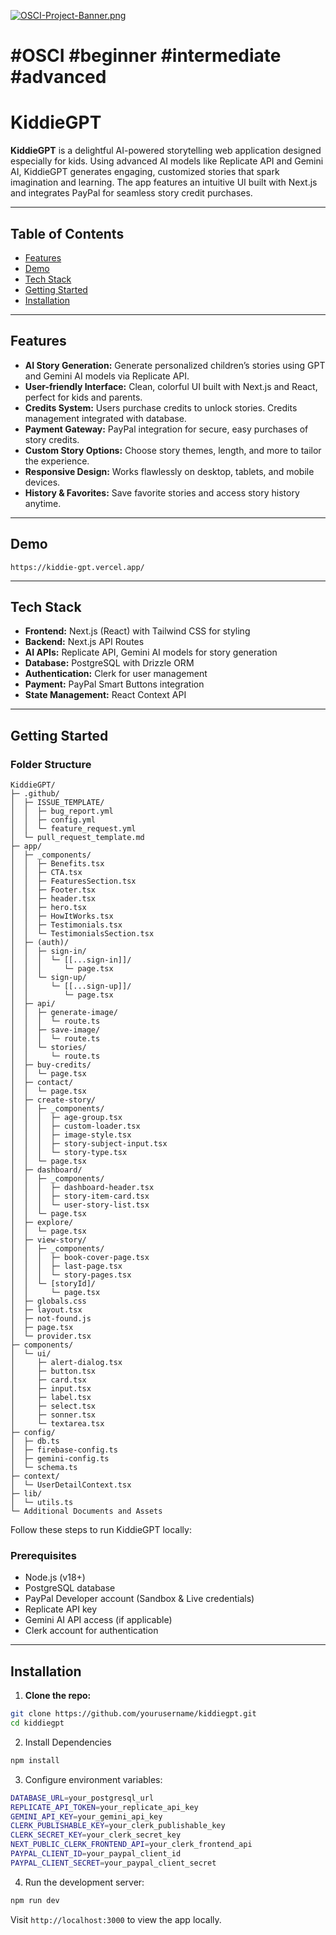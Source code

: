 [![OSCI-Project-Banner.png](https://i.postimg.cc/76mJvBmF/OSCI-Project-Banner.png)](https://postimg.cc/8JfzMb84)



# #OSCI #beginner #intermediate #advanced
# KiddieGPT

**KiddieGPT** is a delightful AI-powered storytelling web application designed especially for kids. Using advanced AI models like Replicate API and Gemini AI, KiddieGPT generates engaging, customized stories that spark imagination and learning. The app features an intuitive UI built with Next.js and integrates PayPal for seamless story credit purchases.

---


## Table of Contents

- [Features](#features)  
- [Demo](#demo)  
- [Tech Stack](#tech-stack)  
- [Getting Started](#getting-started)  
- [Installation](#installation)   

---

## Features

- **AI Story Generation:** Generate personalized children’s stories using GPT and Gemini AI models via Replicate API.  
- **User-friendly Interface:** Clean, colorful UI built with Next.js and React, perfect for kids and parents.  
- **Credits System:** Users purchase credits to unlock stories. Credits management integrated with database.  
- **Payment Gateway:** PayPal integration for secure, easy purchases of story credits.  
- **Custom Story Options:** Choose story themes, length, and more to tailor the experience.  
- **Responsive Design:** Works flawlessly on desktop, tablets, and mobile devices.  
- **History & Favorites:** Save favorite stories and access story history anytime.  

---

## Demo
`https://kiddie-gpt.vercel.app/`

---

## Tech Stack

- **Frontend:** Next.js (React) with Tailwind CSS for styling  
- **Backend:** Next.js API Routes  
- **AI APIs:** Replicate API, Gemini AI models for story generation  
- **Database:** PostgreSQL with Drizzle ORM  
- **Authentication:** Clerk for user management  
- **Payment:** PayPal Smart Buttons integration  
- **State Management:** React Context API  

---

## Getting Started

### Folder Structure
```
KiddieGPT/
├─ .github/
│  ├─ ISSUE_TEMPLATE/
│  │  ├─ bug_report.yml
│  │  ├─ config.yml
│  │  └─ feature_request.yml
│  └─ pull_request_template.md
├─ app/
│  ├─ _components/
│  │  ├─ Benefits.tsx
│  │  ├─ CTA.tsx
│  │  ├─ FeaturesSection.tsx
│  │  ├─ Footer.tsx
│  │  ├─ header.tsx
│  │  ├─ hero.tsx
│  │  ├─ HowItWorks.tsx
│  │  ├─ Testimonials.tsx
│  │  └─ TestimonialsSection.tsx
│  ├─ (auth)/
│  │  ├─ sign-in/
│  │  │  └─ [[...sign-in]]/
│  │  │     └─ page.tsx
│  │  └─ sign-up/
│  │     └─ [[...sign-up]]/
│  │        └─ page.tsx
│  ├─ api/
│  │  ├─ generate-image/
│  │  │  └─ route.ts
│  │  ├─ save-image/
│  │  │  └─ route.ts
│  │  └─ stories/
│  │     └─ route.ts
│  ├─ buy-credits/
│  │  └─ page.tsx
│  ├─ contact/
│  │  └─ page.tsx
│  ├─ create-story/
│  │  ├─ _components/
│  │  │  ├─ age-group.tsx
│  │  │  ├─ custom-loader.tsx
│  │  │  ├─ image-style.tsx
│  │  │  ├─ story-subject-input.tsx
│  │  │  └─ story-type.tsx
│  │  └─ page.tsx
│  ├─ dashboard/
│  │  ├─ _components/
│  │  │  ├─ dashboard-header.tsx
│  │  │  ├─ story-item-card.tsx
│  │  │  └─ user-story-list.tsx
│  │  └─ page.tsx
│  ├─ explore/
│  │  └─ page.tsx
│  ├─ view-story/
│  │  ├─ _components/
│  │  │  ├─ book-cover-page.tsx
│  │  │  ├─ last-page.tsx
│  │  │  └─ story-pages.tsx
│  │  └─ [storyId]/
│  │     └─ page.tsx
│  ├─ globals.css
│  ├─ layout.tsx
│  ├─ not-found.js
│  ├─ page.tsx
│  └─ provider.tsx
├─ components/
│  └─ ui/
│     ├─ alert-dialog.tsx
│     ├─ button.tsx
│     ├─ card.tsx
│     ├─ input.tsx
│     ├─ label.tsx
│     ├─ select.tsx
│     ├─ sonner.tsx
│     └─ textarea.tsx
├─ config/
│  ├─ db.ts
│  ├─ firebase-config.ts
│  ├─ gemini-config.ts
│  └─ schema.ts
├─ context/
│  └─ UserDetailContext.tsx
├─ lib/
│  └─ utils.ts
└─ Additional Documents and Assets

```



Follow these steps to run KiddieGPT locally:

### Prerequisites

- Node.js (v18+)  
- PostgreSQL database  
- PayPal Developer account (Sandbox & Live credentials)  
- Replicate API key  
- Gemini AI API access (if applicable)  
- Clerk account for authentication  

---

## Installation

1. **Clone the repo:**

```bash
git clone https://github.com/yourusername/kiddiegpt.git
cd kiddiegpt
```

2. Install Dependencies

```bash
npm install
```

3. Configure environment variables:

```bash
DATABASE_URL=your_postgresql_url
REPLICATE_API_TOKEN=your_replicate_api_key
GEMINI_API_KEY=your_gemini_api_key
CLERK_PUBLISHABLE_KEY=your_clerk_publishable_key
CLERK_SECRET_KEY=your_clerk_secret_key
NEXT_PUBLIC_CLERK_FRONTEND_API=your_clerk_frontend_api
PAYPAL_CLIENT_ID=your_paypal_client_id
PAYPAL_CLIENT_SECRET=your_paypal_client_secret
```

4. Run the development server:
   
```bash
npm run dev
```
Visit ```http://localhost:3000``` to view the app locally.


